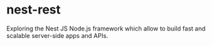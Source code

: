 # nest-rest
Exploring the Nest JS Node.js framework which allow to build fast and scalable server-side apps and APIs.
